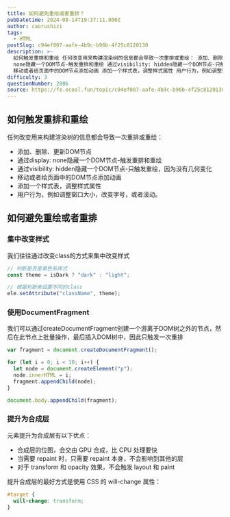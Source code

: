 ```yaml
---
title: 如何避免重绘或者重排？
pubDatetime: 2024-08-14T19:37:11.000Z
author: caorushizi
tags:
  - HTML
postSlug: c94ef007-aafe-4b9c-b96b-4f25c8120130
description: >-
  如何触发重排和重绘 任何改变用来构建渲染树的信息都会导致一次重排或重绘： 添加、删除、更新DOM节点 通过display:
  none隐藏一个DOM节点-触发重排和重绘 通过visibility: hidden隐藏一个DOM节点-只触发重绘，因为没有几何变化
  移动或者给页面中的DOM节点添加动画 添加一个样式表，调整样式属性 用户行为，例如调整窗口大小，改变字号，或者滚动。 如何避免重绘或者重排 集
difficulty: 3
questionNumber: 2806
source: https://fe.ecool.fun/topic/c94ef007-aafe-4b9c-b96b-4f25c8120130
---
```


## 如何触发重排和重绘

任何改变用来构建渲染树的信息都会导致一次重排或重绘：

- 添加、删除、更新DOM节点
- 通过display: none隐藏一个DOM节点-触发重排和重绘
- 通过visibility: hidden隐藏一个DOM节点-只触发重绘，因为没有几何变化
- 移动或者给页面中的DOM节点添加动画
- 添加一个样式表，调整样式属性
- 用户行为，例如调整窗口大小，改变字号，或者滚动。

## 如何避免重绘或者重排

### 集中改变样式

我们往往通过改变class的方式来集中改变样式

```js
// 判断是否是黑色系样式
const theme = isDark ? "dark" : "light";

// 根据判断来设置不同的class
ele.setAttribute("className", theme);
```

### 使用DocumentFragment

我们可以通过createDocumentFragment创建一个游离于DOM树之外的节点，然后在此节点上批量操作，最后插入DOM树中，因此只触发一次重排

```js
var fragment = document.createDocumentFragment();

for (let i = 0; i < 10; i++) {
  let node = document.createElement("p");
  node.innerHTML = i;
  fragment.appendChild(node);
}

document.body.appendChild(fragment);
```

### 提升为合成层

元素提升为合成层有以下优点：

- 合成层的位图，会交由 GPU 合成，比 CPU 处理要快
- 当需要 repaint 时，只需要 repaint 本身，不会影响到其他的层
- 对于 transform 和 opacity 效果，不会触发 layout 和 paint

提升合成层的最好方式是使用 CSS 的 will-change 属性：

```css
#target {
  will-change: transform;
}
```
